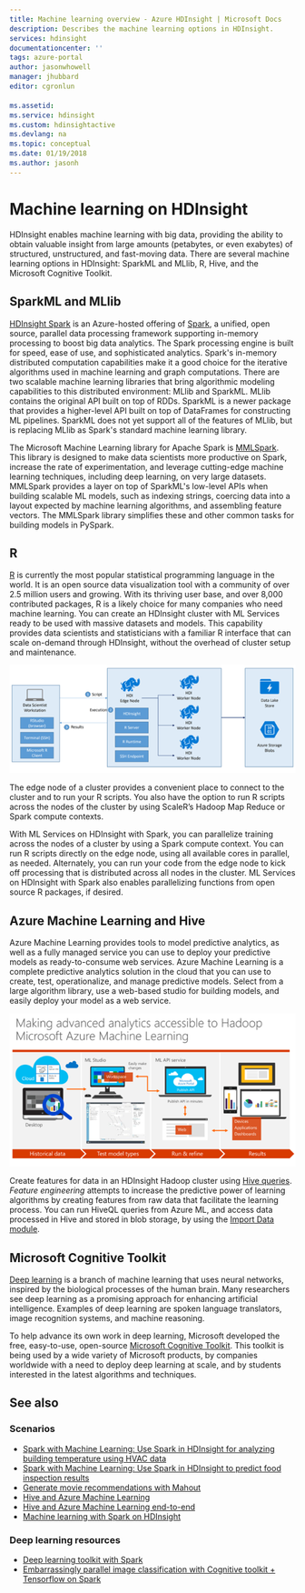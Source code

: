 ```yaml
---
title: Machine learning overview - Azure HDInsight | Microsoft Docs
description: Describes the machine learning options in HDInsight.
services: hdinsight
documentationcenter: ''
tags: azure-portal
author: jasonwhowell
manager: jhubbard
editor: cgronlun

ms.assetid: 
ms.service: hdinsight
ms.custom: hdinsightactive
ms.devlang: na
ms.topic: conceptual
ms.date: 01/19/2018
ms.author: jasonh
---
```

# Machine learning on HDInsight

HDInsight enables machine learning with big data, providing the ability to obtain valuable insight from large amounts (petabytes, or even exabytes) of structured, unstructured, and fast-moving data. There are several machine learning options  in HDInsight:  SparkML and MLlib, R, Hive, and the Microsoft Cognitive Toolkit.

## SparkML and MLlib

[HDInsight Spark](spark/apache-spark-overview.md) is an Azure-hosted offering of [Spark](http://spark.apache.org/), a unified, open source, parallel data processing framework supporting in-memory processing to boost big data analytics. The Spark processing engine is built for speed, ease of use, and sophisticated analytics. Spark's in-memory distributed computation capabilities make it a good choice for the iterative algorithms used in machine learning and graph computations. There are two scalable machine learning libraries that bring algorithmic modeling capabilities to this distributed environment: MLlib and SparkML. MLlib contains the original API built on top of RDDs. SparkML is a newer package that provides a higher-level API built on top of DataFrames for constructing ML pipelines. SparkML does not yet support all of the  features of MLlib, but is replacing MLlib as Spark's standard machine learning library.

The Microsoft Machine Learning library for Apache Spark is [MMLSpark](https://github.com/Azure/mmlspark). This library is designed to make data scientists more productive on Spark, increase the rate of experimentation, and leverage cutting-edge machine learning techniques, including deep learning, on very large datasets. MMLSpark provides a layer on top of SparkML's low-level APIs when building scalable ML models, such as indexing strings, coercing data into a layout expected by machine learning algorithms, and assembling feature vectors. The MMLSpark library simplifies these and other common tasks for building models in PySpark.

## R

[R](https://www.r-project.org/) is currently the most popular statistical programming language in the world. It is an open source data visualization tool with a community of over 2.5 million users and growing. With its thriving user base, and over 8,000 contributed packages, R is a likely choice for many companies who need machine learning. You can create an HDInsight cluster with ML Services ready to be used with massive datasets and models. This capability provides data scientists and statisticians with a familiar R interface that can scale on-demand through HDInsight, without the overhead of cluster setup and maintenance.

![Training for prediction with R server](./media/hdinsight-machine-learning-overview/r-training.png)

The edge node of a cluster provides a convenient place to connect to the cluster and to run your R scripts.  You also have the option to run R scripts across the nodes of the cluster by using ScaleR’s Hadoop Map Reduce or Spark compute contexts.

With ML Services on HDInsight with Spark, you can parallelize training across the nodes of a cluster by using a Spark compute context. You can run R scripts directly on the edge node, using all available cores in parallel, as needed. Alternately, you can run your code from the edge node to kick off processing that is distributed across all nodes in the cluster. ML Services on HDInsight with Spark also enables parallelizing functions from open source R packages, if desired.

## Azure Machine Learning and Hive

Azure Machine Learning provides tools to model predictive analytics, as well as a fully managed service you can use to deploy your predictive models as ready-to-consume web services. Azure Machine Learning is a  complete predictive analytics solution in the cloud that you can use to create, test, operationalize, and manage predictive models. Select from a large algorithm library, use a web-based studio for building models, and easily deploy your model as a web service.

![Making advanced analytics accessible to Hadoop with Microsoft Azure Machine Learning](./media/hdinsight-machine-learning-overview/hadoop-azure-ml.png)

Create features for data in an HDInsight Hadoop cluster using [Hive queries](../machine-learning/team-data-science-process/create-features-hive.md). *Feature engineering* attempts to increase the predictive power of learning algorithms by creating features from raw data that facilitate the learning process. You can run HiveQL queries from Azure ML, and access data processed in Hive and stored in blob storage, by using the [Import Data module](../machine-learning/studio/import-data.md).

## Microsoft Cognitive Toolkit

[Deep learning](https://www.microsoft.com/en-us/research/group/dltc/) is a branch of machine learning that uses neural networks, inspired by the biological processes of the human brain. Many researchers see deep learning as a promising approach for enhancing artificial intelligence. Examples of deep learning are spoken language translators, image recognition systems, and machine reasoning.

To help advance its own work in deep learning, Microsoft  developed the free, easy-to-use, open-source [Microsoft Cognitive Toolkit](https://www.microsoft.com/en-us/cognitive-toolkit/). This toolkit is being used  by a wide variety of Microsoft products, by companies worldwide with a need to deploy deep learning at scale, and by students interested in the latest algorithms and techniques. 

## See also

### Scenarios

* [Spark with Machine Learning: Use Spark in HDInsight for analyzing building temperature using HVAC data](spark/apache-spark-ipython-notebook-machine-learning.md)
* [Spark with Machine Learning: Use Spark in HDInsight to predict food inspection results](spark/apache-spark-machine-learning-mllib-ipython.md)
* [Generate movie recommendations with Mahout](hadoop/apache-hadoop-mahout-linux-mac.md)
* [Hive and Azure Machine Learning](../machine-learning/team-data-science-process/create-features-hive.md)
* [Hive and Azure Machine Learning end-to-end](../machine-learning/team-data-science-process/hive-walkthrough.md)
* [Machine learning with Spark on HDInsight](../machine-learning/team-data-science-process/spark-overview.md)

### Deep learning resources

* [Deep learning toolkit with Spark](https://blogs.technet.microsoft.com/machinelearning/2017/04/25/using-microsofts-deep-learning-toolkit-with-spark-on-azure-hdinsight-clusters/)
* [Embarrassingly parallel image classification with Cognitive toolkit + Tensorflow on Spark](https://blogs.technet.microsoft.com/machinelearning/2017/04/12/embarrassingly-parallel-image-classification-using-cognitive-toolkit-tensorflow-on-azure-hdinsight-spark/)
